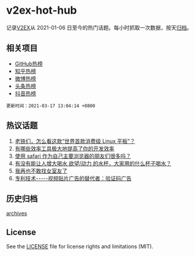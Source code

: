 # v2ex-hot-hub

 记录[V2EX](https://www.v2ex.com/)从 2021-01-06 日至今的热门话题。每小时抓取一次数据，按天[归档](archives)。
 
 ## 相关项目

- [GitHub热榜](https://github.com/snaildev/github-hot-hub)
- [知乎热榜](https://github.com/snaildev/zhihu-hot-hub)
- [微博热榜](https://github.com/snaildev/weibo-hot-hub)
- [头条热榜](https://github.com/snaildev/toutiao-hot-hub)
- [抖音热榜](https://github.com/snaildev/douyin-hot-hub)


 `更新时间：2021-03-17 13:04:14 +0800`

## 热议话题

1. [老铁们，怎么看这款“世界首款消费级 Linux 平板”？](https://www.v2ex.com/t/762107)
1. [有哪些效率工具极大地提高了你的开发效率](https://www.v2ex.com/t/762206)
1. [使用 safari 作为自己主要浏览器的朋友们很多吗？](https://www.v2ex.com/t/762285)
1. [有没有能让人增大喝水 欲望/动力 的水杯，大家用的什么杯子喝水？](https://www.v2ex.com/t/762098)
1. [我再也不敢找女室友了](https://www.v2ex.com/t/762303)
1. [专利技术-----视频贴片广告的替代者：验证码广告](https://www.v2ex.com/t/762174)

## 历史归档

[archives](archives)

## License

See the [LICENSE](LICENSE) file for license rights and limitations (MIT).
